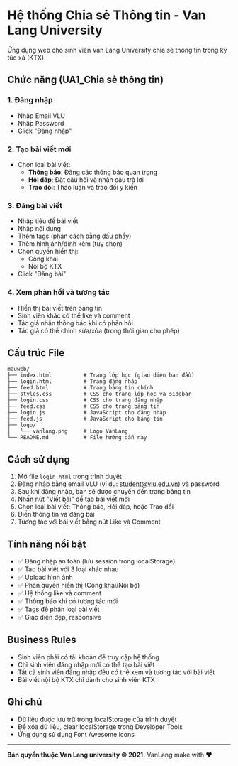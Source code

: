 # Hệ thống Chia sẻ Thông tin - Van Lang University

Ứng dụng web cho sinh viên Van Lang University chia sẻ thông tin trong ký túc xá (KTX).

## Chức năng (UA1_Chia sẻ thông tin)

### 1. Đăng nhập
- Nhập Email VLU
- Nhập Password
- Click "Đăng nhập"

### 2. Tạo bài viết mới
- Chọn loại bài viết:
  - **Thông báo**: Đăng các thông báo quan trọng
  - **Hỏi đáp**: Đặt câu hỏi và nhận câu trả lời
  - **Trao đổi**: Thảo luận và trao đổi ý kiến

### 3. Đăng bài viết
- Nhập tiêu đề bài viết
- Nhập nội dung
- Thêm tags (phân cách bằng dấu phẩy)
- Thêm hình ảnh/đính kèm (tùy chọn)
- Chọn quyền hiển thị:
  - Công khai
  - Nội bộ KTX
- Click "Đăng bài"

### 4. Xem phản hồi và tương tác
- Hiển thị bài viết trên bảng tin
- Sinh viên khác có thể like và comment
- Tác giả nhận thông báo khi có phản hồi
- Tác giả có thể chỉnh sửa/xóa (trong thời gian cho phép)

## Cấu trúc File

```
mauweb/
├── index.html          # Trang lớp học (giao diện ban đầu)
├── login.html          # Trang đăng nhập
├── feed.html           # Trang bảng tin chính
├── styles.css          # CSS cho trang lớp học và sidebar
├── login.css           # CSS cho trang đăng nhập
├── feed.css            # CSS cho trang bảng tin
├── login.js            # JavaScript cho đăng nhập
├── feed.js             # JavaScript cho bảng tin
├── logo/
│   └── vanlang.png     # Logo VanLang
└── README.md           # File hướng dẫn này
```

## Cách sử dụng

1. Mở file `login.html` trong trình duyệt
2. Đăng nhập bằng email VLU (ví dụ: student@vlu.edu.vn) và password
3. Sau khi đăng nhập, bạn sẽ được chuyển đến trang bảng tin
4. Nhấn nút "Viết bài" để tạo bài viết mới
5. Chọn loại bài viết: Thông báo, Hỏi đáp, hoặc Trao đổi
6. Điền thông tin và đăng bài
7. Tương tác với bài viết bằng nút Like và Comment

## Tính năng nổi bật

- ✅ Đăng nhập an toàn (lưu session trong localStorage)
- ✅ Tạo bài viết với 3 loại khác nhau
- ✅ Upload hình ảnh
- ✅ Phân quyền hiển thị (Công khai/Nội bộ)
- ✅ Hệ thống like và comment
- ✅ Thông báo khi có tương tác mới
- ✅ Tags để phân loại bài viết
- ✅ Giao diện đẹp, responsive

## Business Rules

- Sinh viên phải có tài khoản để truy cập hệ thống
- Chỉ sinh viên đăng nhập mới có thể tạo bài viết
- Tất cả sinh viên đăng nhập đều có thể xem và tương tác với bài viết
- Bài viết nội bộ KTX chỉ dành cho sinh viên KTX

## Ghi chú

- Dữ liệu được lưu trữ trong localStorage của trình duyệt
- Để xóa dữ liệu, clear localStorage trong Developer Tools
- Ứng dụng sử dụng Font Awesome icons

---

**Bản quyền thuộc Van Lang university © 2021.**
VanLang make with ❤️

